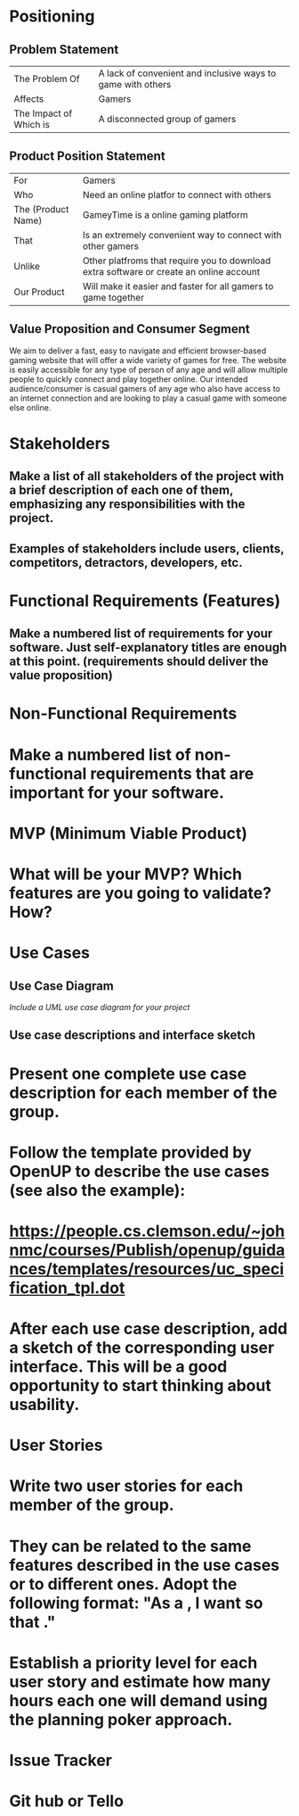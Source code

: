 # Positioning
##    Problem Statement
|||
| -------------- | ---------------------- |
| The Problem Of | A lack of convenient and inclusive ways to game with others |
| Affects | Gamers |
| The Impact of Which is | A disconnected group of gamers |


##    Product Position Statement
|||
| -------------- | ---------------------- |
| For | Gamers |
| Who | Need an online platfor to connect with others |
| The (Product Name) | GameyTime is a online gaming platform |
| That | Is an extremely convenient way to connect with other gamers |
| Unlike | Other platfroms that require you to download extra software or create an online account |
| Our Product | Will make it easier and faster for all gamers to game together  |

##    Value Proposition and Consumer Segment
   We aim to deliver a fast, easy to navigate and efficient browser-based gaming website that will offer a wide variety of games for free. The website is easily accessible for any type of person of any age and will allow multiple people to quickly connect and play together online. Our intended audience/consumer is casual gamers of any age who also have access to an internet connection and are looking to play a casual game with someone else online.

# Stakeholders
## Make a list of all stakeholders of the project with a brief description of each one of them, emphasizing any responsibilities with the project. 
## Examples of stakeholders include users, clients, competitors, detractors, developers, etc.
# Functional Requirements (Features)
## Make a numbered list of requirements for your software. Just self-explanatory titles are enough at this point. (requirements should deliver the value proposition)

# Non-Functional Requirements
# Make a numbered list of non-functional requirements that are important for your software.

# MVP (Minimum Viable Product)
# What will be your MVP? Which features are you going to validate? How?

# Use Cases
##    Use Case Diagram
*Include a UML use case diagram for your project*
##    Use case descriptions and interface sketch
# Present one complete use case description for each member of the group.
# Follow the template provided by OpenUP to describe the use cases (see also the example):
# https://people.cs.clemson.edu/~johnmc/courses/Publish/openup/guidances/templates/resources/uc_specification_tpl.dot 
# After each use case description, add a sketch of the corresponding user interface. This will be a good opportunity to start thinking about usability. 

# User Stories
# Write two user stories for each member of the group. 
# They can be related to the same features described in the use cases or to different ones. Adopt the following format: "As a <ROLE>, I want <SOMETHING> so that <GOAL>." 
# Establish a priority level for each user story and estimate how many hours each one will demand using the planning poker approach. 

# Issue Tracker
# Git hub or Tello
